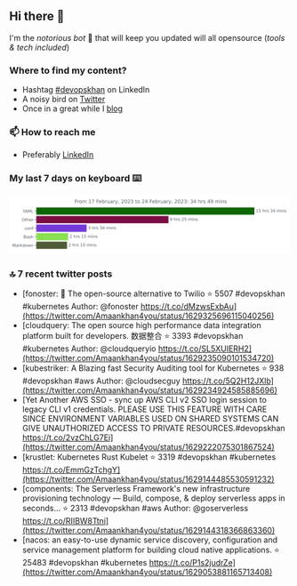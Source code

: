 <!--- [![Hits](https://hits.seeyoufarm.com/api/count/incr/badge.svg?url=https%3A%2F%2Fgithub.com%2Fakhan4u%2Fhit-counter&count_bg=%2379C83D&title_bg=%23555555&icon=&icon_color=%23E7E7E7&title=visits&edge_flat=false)](https://hits.seeyoufarm.com) --->

## Hi there 👋

I'm the _notorious bot_ 🤣 that will keep you updated will all opensource (_tools & tech included_) 

### Where to find my content?

* Hashtag [#devopskhan](https://www.linkedin.com/feed/hashtag/devopskhan) on LinkedIn
* A noisy bird on [Twitter](https://twitter.com/Amaankhan4you)
* Once in a great while I [blog](https://linuxparrot.netlify.app) 


### 📫 **How to reach me**

* Preferably [LinkedIn](https://www.linkedin.com/in/amaan-khan-linux-ninja)

### My last 7 days on keyboard ⌨️

<img src="https://github.com/akhan4u/akhan4u/blob/main/images/stat.svg" alt="Amaan's Wakatime Activity!"/>

### 🔝 7 recent twitter posts
<!-- DEVDOJO:START -->
- [fonoster: 🚀 The open-source alternative to Twilio
⭐️ 5507
#devopskhan #kubernetes
Author: @fonoster
https://t.co/dMzwsExbAu](https://twitter.com/Amaankhan4you/status/1629325696115040256)
- [cloudquery: The open source high performance data integration platform built for developers. 数据整合
⭐️ 3393
#devopskhan #kubernetes
Author: @cloudqueryio
https://t.co/SL5XUIERH2](https://twitter.com/Amaankhan4you/status/1629235090101534720)
- [kubestriker: A Blazing fast Security Auditing tool for Kubernetes
⭐️ 938
#devopskhan #aws
Author: @cloudsecguy
https://t.co/5Q2H12JXlb](https://twitter.com/Amaankhan4you/status/1629234924585885696)
- [Yet Another AWS SSO - sync up AWS CLI v2 SSO login session to legacy CLI v1 credentials. PLEASE USE THIS FEATURE WITH CARE SINCE ENVIRONMENT VARIABLES USED ON SHARED SYSTEMS CAN GIVE UNAUTHORIZED ACCESS TO PRIVATE RESOURCES.#devopskhan https://t.co/2vzChLG7Ei](https://twitter.com/Amaankhan4you/status/1629222075301867524)
- [krustlet: Kubernetes Rust Kubelet
⭐️ 3319
#devopskhan #kubernetes
https://t.co/EmmGzTchgY](https://twitter.com/Amaankhan4you/status/1629144485530591232)
- [components: The Serverless Framework&#39;s new infrastructure provisioning technology — Build, compose, &amp; deploy serverless apps in seconds...
⭐️ 2313
#devopskhan #aws
Author: @goserverless
https://t.co/RIIBW8Ttni](https://twitter.com/Amaankhan4you/status/1629144318366863360)
- [nacos: an easy-to-use dynamic service discovery, configuration and service management platform for building cloud native applications.
⭐️ 25483
#devopskhan #kubernetes
https://t.co/P1s2judrZe](https://twitter.com/Amaankhan4you/status/1629053881165713408)
<!-- DEVDOJO:END -->

<!-- ![Amaan's GitHub stats](https://github-readme-stats.vercel.app/api?username=akhan4u&count_private=true&show_icons=true&hide=contribs) -->
